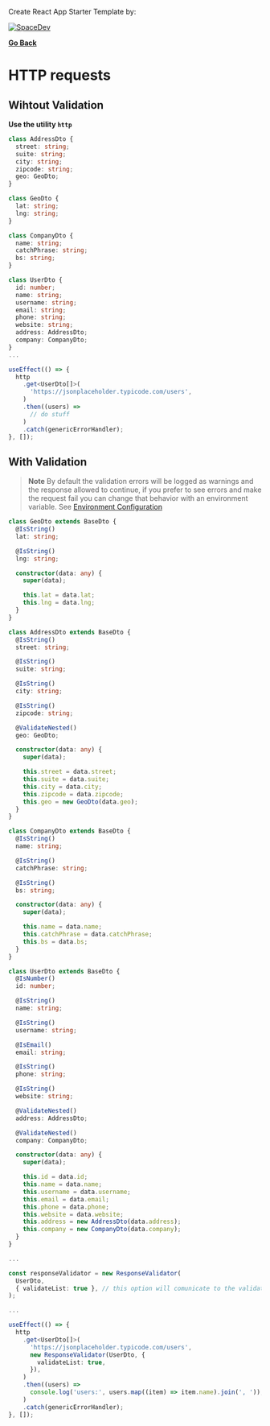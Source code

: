 Create React App Starter Template by:

[![SpaceDev](https://uploads-ssl.webflow.com/61e097dd988731696768be21/62042f55a072ef02ab1d11a2_logo%20del%20mismo%20taman%CC%83o%20que%20el%20texto.svg)](https://www.spacedev.io/)

**[Go Back](../README.md)**

# HTTP requests

## Wihtout Validation

**Use the utility `http`**

```typescript
class AddressDto {
  street: string;
  suite: string;
  city: string;
  zipcode: string;
  geo: GeoDto;
}

class GeoDto {
  lat: string;
  lng: string;
}

class CompanyDto {
  name: string;
  catchPhrase: string;
  bs: string;
}

class UserDto {
  id: number;
  name: string;
  username: string;
  email: string;
  phone: string;
  website: string;
  address: AddressDto;
  company: CompanyDto;
}
...

useEffect(() => {
  http
    .get<UserDto[]>(
      'https://jsonplaceholder.typicode.com/users',
    )
    .then((users) =>
      // do stuff
    )
    .catch(genericErrorHandler);
}, []);
```

## With Validation

> **Note** By default the validation errors will be logged as warnings and the response allowed to continue, if you prefer to see errors and make the request fail you can change that behavior with an environment variable. See [Environment Configuration](../README.md#environment-configuration)

```typescript
class GeoDto extends BaseDto {
  @IsString()
  lat: string;

  @IsString()
  lng: string;

  constructor(data: any) {
    super(data);

    this.lat = data.lat;
    this.lng = data.lng;
  }
}

class AddressDto extends BaseDto {
  @IsString()
  street: string;

  @IsString()
  suite: string;

  @IsString()
  city: string;

  @IsString()
  zipcode: string;

  @ValidateNested()
  geo: GeoDto;

  constructor(data: any) {
    super(data);

    this.street = data.street;
    this.suite = data.suite;
    this.city = data.city;
    this.zipcode = data.zipcode;
    this.geo = new GeoDto(data.geo);
  }
}

class CompanyDto extends BaseDto {
  @IsString()
  name: string;

  @IsString()
  catchPhrase: string;

  @IsString()
  bs: string;

  constructor(data: any) {
    super(data);

    this.name = data.name;
    this.catchPhrase = data.catchPhrase;
    this.bs = data.bs;
  }
}

class UserDto extends BaseDto {
  @IsNumber()
  id: number;

  @IsString()
  name: string;

  @IsString()
  username: string;

  @IsEmail()
  email: string;

  @IsString()
  phone: string;

  @IsString()
  website: string;

  @ValidateNested()
  address: AddressDto;

  @ValidateNested()
  company: CompanyDto;

  constructor(data: any) {
    super(data);

    this.id = data.id;
    this.name = data.name;
    this.username = data.username;
    this.email = data.email;
    this.phone = data.phone;
    this.website = data.website;
    this.address = new AddressDto(data.address);
    this.company = new CompanyDto(data.company);
  }
}

...

const responseValidator = new ResponseValidator(
  UserDto,
  { validateList: true }, // this option will comunicate to the validation process that the validations should be done over a list of objects with type Todo. If the response only returns a single object omit the option.
);

...

useEffect(() => {
  http
    .get<UserDto[]>(
      'https://jsonplaceholder.typicode.com/users',
      new ResponseValidator(UserDto, {
        validateList: true,
      }),
    )
    .then((users) =>
      console.log('users:', users.map((item) => item.name).join(', ')),
    )
    .catch(genericErrorHandler);
}, []);
```
